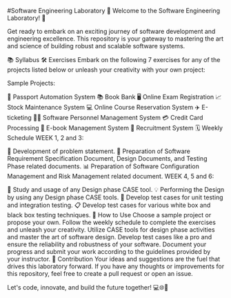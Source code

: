 #Software Engineering Laboratory
🎉 Welcome to the Software Engineering Laboratory! 🎉

Get ready to embark on an exciting journey of software development and engineering excellence. This repository is your gateway to mastering the art and science of building robust and scalable software systems.

📚 Syllabus
🛠 Exercises
Embark on the following 7 exercises for any of the projects listed below or unleash your creativity with your own project:

Sample Projects:

🛂 Passport Automation System
📚 Book Bank
🖥 Online Exam Registration
📈 Stock Maintenance System
💻 Online Course Reservation System
✈️ E-ticketing
👩‍💼 Software Personnel Management System
💳 Credit Card Processing
📖 E-book Management System
💼 Recruitment System
🗓 Weekly Schedule
WEEK 1, 2 and 3:

🌱 Development of problem statement.
📝 Preparation of Software Requirement Specification Document, Design Documents, and Testing Phase related documents.
📊 Preparation of Software Configuration Management and Risk Management related document.
WEEK 4, 5 and 6:

🎨 Study and usage of any Design phase CASE tool.
💡 Performing the Design by using any Design phase CASE tools.
🧪 Develop test cases for unit testing and integration testing.
📋 Develop test cases for various white box and black box testing techniques.
🚀 How to Use
Choose a sample project or propose your own.
Follow the weekly schedule to complete the exercises and unleash your creativity.
Utilize CASE tools for design phase activities and master the art of software design.
Develop test cases like a pro and ensure the reliability and robustness of your software.
Document your progress and submit your work according to the guidelines provided by your instructor.
🌟 Contribution
Your ideas and suggestions are the fuel that drives this laboratory forward. If you have any thoughts or improvements for this repository, feel free to create a pull request or open an issue.

Let's code, innovate, and build the future together! 💻🌐🚀
